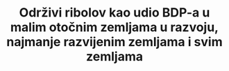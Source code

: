 ---
layout: indicator
indicator: 14.7.1
indicator_variable: null
graph: null
graph_type_description: null
graph_status_notes: unk
variable_description: null
variable_notes: null
un_designated_tier: '3'
un_custodial_agency: "FAO,  UNEP-WCMC"
target_id: '14.7'
has_metadata: false
goal_meta_link: 'http://unstats.un.org/sdgs/files/metadata-compilation/Metadata-Goal-14.pdf'
goal_meta_link_page: 18
indicator_name: >-
  Održivi ribolov kao udio BDP-a u malim otočnim zemljama u razvoju, najmanje razvijenim zemljama i svim zemljama
title: >-
  Održivi ribolov kao udio BDP-a u malim otočnim zemljama u razvoju, najmanje razvijenim zemljama i svim zemljama
permalink: /14-7-1/
sdg_goal: 14
target: >-
  Do 2030. povećati gospodarske koristi malim zemljama otočja u razvoju i najmanje razvijenim zemljama iz održive uporabe morskih resursa, uključujući održivo upravljanje ribarstvom, akvakulturom i turizmom.
source_title: null
source_notes: null
published: true  

---